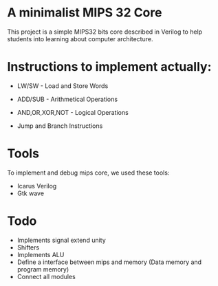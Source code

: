 # A minimalist MIPS 32 Core



This project is a simple MIPS32 bits core described in Verilog to help students into learning about computer architecture.


# Instructions to implement actually:

- LW/SW - Load and Store Words

- ADD/SUB - Arithmetical Operations

- AND,OR,XOR,NOT - Logical Operations
- Jump and Branch Instructions


# Tools

To implement and debug mips core, we used these tools:

- Icarus Verilog
- Gtk wave



# Todo
- Implements signal extend unity
- Shifters
- Implements ALU
- Define a interface between mips and memory (Data memory and program memory)
- Connect all modules
